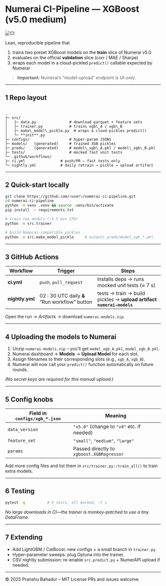 # Numerai CI-Pipeline — XGBoost (v5.0 medium)

![CI](https://github.com/<your-user>/numerai-ci-pipeline/actions/workflows/ci.yml/badge.svg)

Lean, reproducible pipeline that

1. trains two preset XGBoost models on the **train** slice of Numerai v5.0  
2. evaluates on the official **validation** slice (corr / MAE / Sharpe)  
3. wraps each model in a cloud-pickled `predict()` callable expected by Numerai  

> **Important:** Numerai’s “model-upload” endpoint is *UI-only*.  

---

## 1 Repo layout

```

.
├─ src/
│   ├─ data.py               # download parquet + feature sets
│   ├─ trainer.py            # trains xgb\_A / xgb\_B
│   ├─ make\_model\_pickle.py  # wraps & cloud-pickles predict()
│   └─ **init**.py
├─ configs/                  # hyper-param JSONs
├─ models/   (generated)     # trained XGB pickles
├─ preds/    (generated)     # model\_xgb\_A.pkl / model\_xgb\_B.pkl
├─ tests/                    # mocked fast unit tests
└─ .github/workflows/
├─ ci.yml                # push/PR – fast tests only
└─ nightly.yml           # daily retrain → pickle → upload artifact

````

---

## 2 Quick-start locally

```bash
git clone https://github.com/<user>/numerai-ci-pipeline.git
cd numerai-ci-pipeline
python -m venv .venv && source .venv/bin/activate
pip install -r requirements.txt

# train two models (~3-5 min CPU)
python -m src.trainer

# build Numerai-compatible pickles
python -m src.make_model_pickle     # outputs preds/model_xgb_*.pkl
````

---

## 3 GitHub Actions

| Workflow        | Trigger                                       | Steps                                                                |
| --------------- | --------------------------------------------- | -------------------------------------------------------------------- |
| **ci.yml**      | `push`, `pull_request`                        | installs deps → runs mocked unit tests (≈ 7 s)                       |
| **nightly.yml** | 02 : 30 UTC daily **&** “Run workflow” button | tests → train → build pickles → **upload artifact `numerai-models`** |

Open the run → *Artifacts* → download `numerai-models.zip`.

---

## 4 Uploading the models to Numerai

1. Unzip `numerai-models.zip` – you’ll get
   `model_xgb_A.pkl`, `model_xgb_B.pkl`.
2. Numerai dashboard → **Models** → **Upload Model** for each slot.
3. Assign filenames to their corresponding slots (e.g., `xgb_A`, `xgb_B`).
4. Numerai will now call your `predict()` function automatically on future rounds.

*(No secret keys are required for this manual upload.)*

---

## 5 Config knobs

| Field in `configs/xgb_*.json` | Meaning                                    |
| ----------------------------- | ------------------------------------------ |
| `data_version`                | `"v5.0"` (change to `"v4"` etc. if needed) |
| `feature_set`                 | `"small"`, `"medium"`, `"large"`           |
| `params`                      | Passed directly to `xgboost.XGBRegressor`  |

Add more config files and list them in `src/trainer.py::train_all()` to train extra models.

---

## 6 Testing

```bash
pytest -q          # 5 tests, all mocked, ~7 s
```

*No large downloads in CI—the trainer is monkey-patched to use a tiny DataFrame.*

---

## 7 Extending

* Add LightGBM / CatBoost: new configs + a small branch in `trainer.py`.
* Hyper-parameter sweeps: plug Optuna into the trainer.
* CSV nightly submission: re-enable `src.predict.py` + NumerAPI upload if needed.

---

© 2025 Pranshu Bahadur – MIT License
PRs and issues welcome.

